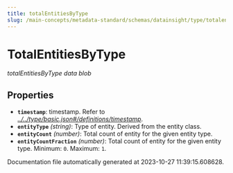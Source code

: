 ```yaml
---
title: totalEntitiesByType
slug: /main-concepts/metadata-standard/schemas/datainsight/type/totalentitiesbytype
---
```


# TotalEntitiesByType

*totalEntitiesByType data blob*

## Properties

- **`timestamp`**: timestamp. Refer to *[../../type/basic.json#/definitions/timestamp](#/../type/basic.json#/definitions/timestamp)*.
- **`entityType`** *(string)*: Type of entity. Derived from the entity class.
- **`entityCount`** *(number)*: Total count of entity for the given entity type.
- **`entityCountFraction`** *(number)*: Total count of entity for the given entity type. Minimum: `0`. Maximum: `1`.


Documentation file automatically generated at 2023-10-27 11:39:15.608628.
